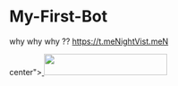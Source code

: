 # My-First-Bot
why why why ??
https://t.meNightVist.meN

center"><a href="https://heroku.com/deploy?template=https://github.com/Captainamarica/Clera-Version0.1"> <img src="https://img.shields.io/badge/Deploy%20To%20Heroku-black?style=for-the-badge&logo=heroku" width="220" height="38.45"/></a></p>

